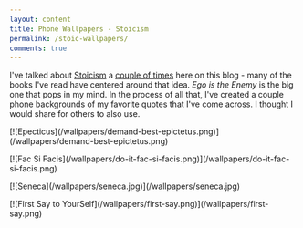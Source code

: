```yaml
---
layout: content
title: Phone Wallpapers - Stoicism
permalink: /stoic-wallpapers/
comments: true
---
```


I've talked about [Stoicism](https://dailystoic.com/) a [couple of times](/tag/stoicism.html) here on this blog - many of the books I've read have centered around that idea. *Ego is the Enemy* is the big one that pops in my mind. In the process of all that, I've created a couple phone backgrounds of my favorite quotes that I've come across. I thought I would share for others to also use.

<div class="row">
  <div class="col-6">
    <p markdown="1">[![Epecticus](/wallpapers/demand-best-epictetus.png)](/wallpapers/demand-best-epictetus.png)</p>
  </div>
  <div class="col-6">
    <p markdown="1">[![Fac Si Facis](/wallpapers/do-it-fac-si-facis.png)](/wallpapers/do-it-fac-si-facis.png)</p>
  </div>
</div>
<div class="row">
  <div class="col-6">
    <p markdown="1">[![Seneca](/wallpapers/seneca.jpg)](/wallpapers/seneca.jpg)</p>
  </div>
  <div class="col-6">
    <p markdown="1">[![First Say to YourSelf](/wallpapers/first-say.png)](/wallpapers/first-say.png)</p>
  </div>
</div>
